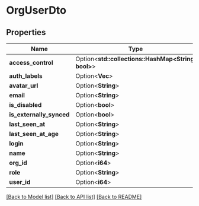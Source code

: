 # OrgUserDto

## Properties

Name | Type | Description | Notes
------------ | ------------- | ------------- | -------------
**access_control** | Option<**std::collections::HashMap<String, bool>**> |  | [optional]
**auth_labels** | Option<**Vec<String>**> |  | [optional]
**avatar_url** | Option<**String**> |  | [optional]
**email** | Option<**String**> |  | [optional]
**is_disabled** | Option<**bool**> |  | [optional]
**is_externally_synced** | Option<**bool**> |  | [optional]
**last_seen_at** | Option<**String**> |  | [optional]
**last_seen_at_age** | Option<**String**> |  | [optional]
**login** | Option<**String**> |  | [optional]
**name** | Option<**String**> |  | [optional]
**org_id** | Option<**i64**> |  | [optional]
**role** | Option<**String**> |  | [optional]
**user_id** | Option<**i64**> |  | [optional]

[[Back to Model list]](../README.md#documentation-for-models) [[Back to API list]](../README.md#documentation-for-api-endpoints) [[Back to README]](../README.md)


